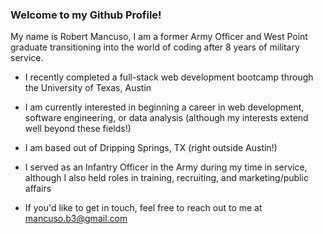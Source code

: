 ### Welcome to my Github Profile!

My name is Robert Mancuso, I am a former Army Officer and West Point graduate transitioning into the world of coding after 8 years of military service.

- I recently completed a full-stack web development bootcamp through the University of Texas, Austin
- I am currently interested in beginning a career in web development, software engineering, or data analysis (although my interests extend well beyond these fields!)
- I am based out of Dripping Springs, TX (right outside Austin!)
- I served as an Infantry Officer in the Army during my time in service, although I also held roles in training, recruiting, and marketing/public affairs

- If you'd like to get in touch, feel free to reach out to me at mancuso.b3@gmail.com
